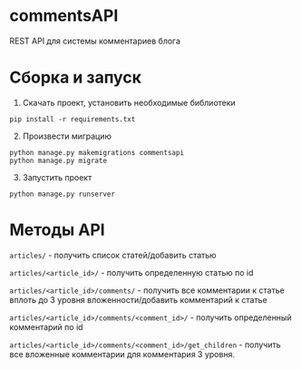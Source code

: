# commentsAPI
REST API для системы комментариев блога

# Сборка и запуск
1. Скачать проект, установить необходимые библиотеки
```
pip install -r requirements.txt
```
2. Произвести миграцию 
```
python manage.py makemigrations commentsapi
python manage.py migrate
```
3. Запустить проект
```
python manage.py runserver
```

# Методы API
`articles/` - получить список статей/добавить статью

`articles/<article_id>/` - получить определенную статью по id

`articles/<article_id>/comments/` - получить все комментарии к статье вплоть до 3 уровня вложенности/добавить комментарий к статье

`articles/<article_id>/comments/<comment_id>/` - получить определенный комментарий по id

`articles/<article_id>/comments/<comment_id>/get_children` - получить все вложенные комментарии для комментария 3 уровня.
